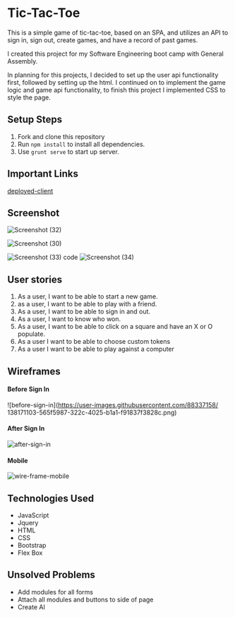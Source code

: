 # Tic-Tac-Toe

This is a simple game of tic-tac-toe, based on an SPA, and utilizes an API to sign in, sign out, create games, and have a record of past games. 

I created this project for my Software Engineering boot camp with General Assembly.

In planning for this projects, I decided to set up the user api functionality first, followed by setting up the html. I continued on to implement the game logic and game api functionality, to finish this project I implemented CSS to style the page.

## Setup Steps
  1. Fork and clone this repository
  2. Run `npm install` to install all dependencies.
  3. Use `grunt serve` to start up server.

## Important Links
[deployed-client](https://cdgrgis.github.io/tic-tac-toe-client)

## Screenshot

![Screenshot (32)](https://user-images.githubusercontent.com/88337158/138168934-cb5e2593-b7cf-473e-8677-6b0299447cff.png)

![Screenshot (30)](https://user-images.githubusercontent.com/88337158/138168913-7229432f-3a00-403c-aa8b-80aa6acd277b.png)

![Screenshot (33)](https://user-images.githubusercontent.com/88337158/138168935-c07f5b82-5da0-4704-b509-7d177ad2bdc2.png)
code 
![Screenshot (34)](https://user-images.githubusercontent.com/88337158/138168936-86ce69bb-52de-4fea-8a78-12ff0200d0d2.png)

## User stories

  1. As a user, I want to be able to start a new game.
  2. as a user, I want to be able to play with a friend.
  3. As a user, I want to be able to sign in and out.
  4. As a user, I want to know who won.
  5. As a user, I want to be able to click on a square and have an X or O populate.
  6. As a user I want to be able to choose custom tokens
  7. As a user I want to be able to play against a computer

## Wireframes

#### Before Sign In

![before-sign-in](https://user-images.githubusercontent.com/88337158/
138171103-565f5987-322c-4025-b1a1-f91837f3828c.png)


#### After Sign In

![after-sign-in](https://user-images.githubusercontent.com/88337158/138165957-b261e355-74b8-4de9-975b-498396dd198a.png)

#### Mobile 

![wire-frame-mobile](https://media.git.generalassemb.ly/user/37795/files/a98b5800-26f4-11ec-84a9-8d0cc6d62bb8)

## Technologies Used
  - JavaScript
  - Jquery
  - HTML
  - CSS
  - Bootstrap
  - Flex Box

## Unsolved Problems
  - Add modules for all forms
  - Attach all modules and buttons to side of page
  - Create AI
  

